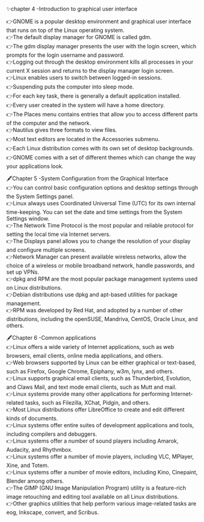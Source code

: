 ✨chapter 4 -Introduction to graphical user interface

👉GNOME is a popular desktop environment and graphical user interface that runs on top of the Linux operating system.      
👉The default display manager for GNOME is called gdm.     
👉The gdm display manager presents the user with the login screen, which prompts for the login username and password.    
👉Logging out through the desktop environment kills all processes in your current X session and returns to the display manager login screen.   
👉Linux enables users to switch between logged-in sessions.    
👉Suspending puts the computer into sleep mode.    
👉For each key task, there is generally a default application installed.     
👉Every user created in the system will have a home directory.        
👉The Places menu contains entries that allow you to access different parts of the computer and the network.       
👉Nautilus gives three formats to view files.        
👉Most text editors are located in the Accessories submenu.     
👉Each Linux distribution comes with its own set of desktop backgrounds.     
👉GNOME comes with a set of different themes which can change the way your applications look.     

🖋️Chapter 5  -System Configuration from the Graphical Interface     
👉You can control basic configuration options and desktop settings through the System Settings panel.      
👉Linux always uses Coordinated Universal Time (UTC) for its own internal time-keeping. You can set the date and time settings from the System Settings window.      
👉The Network Time Protocol is the most popular and reliable protocol for setting the local time via Internet servers.       
👉The Displays panel allows you to change the resolution of your display and configure multiple screens.      
👉Network Manager can present available wireless networks, allow the choice of a wireless or mobile broadband network, handle passwords, and set up VPNs.      
👉dpkg and RPM are the most popular package management systems used on Linux distributions.       
👉Debian distributions use dpkg and apt-based utilities for package management.     
👉RPM was developed by Red Hat, and adopted by a number of other distributions, including the openSUSE, Mandriva, CentOS, Oracle Linux, and others.     

🖋️Chapter 6 -Common applications    
👉Linux offers a wide variety of Internet applications, such as web browsers, email clients, online media applications, and others.   
👉Web browsers supported by Linux can be either graphical or text-based, such as Firefox, Google Chrome, Epiphany, w3m, lynx, and others.      
👉Linux supports graphical email clients, such as Thunderbird, Evolution, and Claws Mail, and text mode email clients, such as Mutt and mail.     
👉Linux systems provide many other applications for performing Internet-related tasks, such as Filezilla, XChat, Pidgin, and others.    
👉Most Linux distributions offer LibreOffice to create and edit different kinds of documents.    
👉Linux systems offer entire suites of development applications and tools, including compilers and debuggers.   
👉Linux systems offer a number of sound players including Amarok, Audacity, and Rhythmbox.    
👉Linux systems offer a number of movie players, including VLC, MPlayer, Xine, and Totem.   
👉Linux systems offer a number of movie editors, including Kino, Cinepaint, Blender among others.   
👉The GIMP (GNU Image Manipulation Program) utility is a feature-rich image retouching and editing tool available on all Linux distributions.  
👉Other graphics utilities that help perform various image-related tasks are eog, Inkscape, convert, and Scribus.
